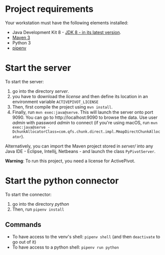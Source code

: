# Project requirements

Your workstation must have the following elements installed:

- Java Development Kit 8 - [JDK 8 - in its latest version](https://www.oracle.com/technetwork/java/javase/downloads/jdk8-downloads-2133151.html).
- [Maven 3](https://maven.apache.org/download.cgi)
- Python 3
- [pipenv](https://pipenv.readthedocs.io/en/latest/#install-pipenv-today)

# Start the server

To start the server:

1.  go into the directory _server_.
2.  you have to download the _license_ and then define its location in an environment variable `ACTIVEPIVOT_LICENSE`
3.  Then, first compile the project using `mvn install`.
4.  Finally, run `mvn exec:java@serve`. This will launch the server onto port 9090. You can go to http://localhost:9090 to browse the data. Use user _admin_ with password _admin_ to connect (if you're using macOS, run `mvn exec:java@serve -DchunkAllocatorClass=com.qfs.chunk.direct.impl.MmapDirectChunkAllocator`).

Alternatively, you can import the Maven project stored in _server/_ into any Java IDE - Eclipse, Intellij, Netbeans - and launch the class `PyPivotServer`.

**Warning**: To run this project, you need a license for ActivePivot.

# Start the python connector

To start the connector:

1. go into the directory _python_
2. Then, run `pipenv install`

## Commands

- To have access to the venv's shell: `pipenv shell` (and then `deactivate` to go out of it)
- To have access to a python shell: `pipenv run python`
